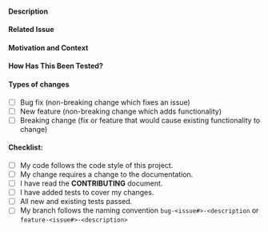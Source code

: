 
<!--- Provide a general summary of your changes in the Title above -->

#### Description
<!--- Describe your changes in detail -->

#### Related Issue
<!--- This project only accepts pull requests related to open issues -->
<!--- If suggesting a new feature or change, please discuss it in an issue first -->
<!--- If fixing a bug, there should be an issue describing it with steps to reproduce -->
<!--- Please link to the issue here: -->

#### Motivation and Context
<!--- Why is this change required? What problem does it solve? -->

#### How Has This Been Tested?
<!--- Please describe in detail how you tested your changes. -->
<!--- Include details of your testing environment, and the tests you ran to -->
<!--- see how your change affects other areas of the code, etc. -->

#### Types of changes
<!--- What types of changes does your code introduce? Put an `x` in all the boxes that apply: -->
- [ ] Bug fix (non-breaking change which fixes an issue)
- [ ] New feature (non-breaking change which adds functionality)
- [ ] Breaking change (fix or feature that would cause existing functionality to change)

#### Checklist:
<!--- Go over all the following points, and put an `x` in all the boxes that apply. -->
<!--- If you're unsure about any of these, don't hesitate to ask. We're here to help! -->
- [ ] My code follows the code style of this project.
- [ ] My change requires a change to the documentation.
- [ ] I have read the **CONTRIBUTING** document.
- [ ] I have added tests to cover my changes.
- [ ] All new and existing tests passed.
- [ ] My branch follows the naming convention `bug-<issue#>-<description` or `feature-<issue#>-<description>`

<!--- Template inspired by https://www.talater.com/open-source-templates/#/page/99 -->